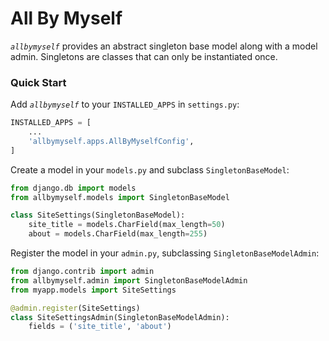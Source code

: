 # All By Myself

*`allbymyself`* provides an abstract singleton base model along with a model admin. Singletons are classes that can only be instantiated once. 


### Quick Start

Add *`allbymyself`* to your `INSTALLED_APPS` in `settings.py`:
```python
INSTALLED_APPS = [
    ...
    'allbymyself.apps.AllByMyselfConfig',
]
```

Create a model in your `models.py` and subclass `SingletonBaseModel`:
```python
from django.db import models
from allbymyself.models import SingletonBaseModel

class SiteSettings(SingletonBaseModel):
    site_title = models.CharField(max_length=50)
    about = models.CharField(max_length=255)
```

Register the model in your `admin.py`, subclassing `SingletonBaseModelAdmin`:
```python
from django.contrib import admin
from allbymyself.admin import SingletonBaseModelAdmin
from myapp.models import SiteSettings

@admin.register(SiteSettings)
class SiteSettingsAdmin(SingletonBaseModelAdmin):
    fields = ('site_title', 'about')
```
